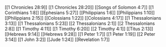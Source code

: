 [[1 Chronicles 28:9]]
[[1 Chronicles 28:20]]
[[Songs of Solomon 4:7]]
[[1 Corinthians 1:8]]
[[Ephesians 5:27]]
[[Philippians 1:6]]
[[Philippians 1:10]]
[[Philippians 2:15]]
[[Colossians 1:22]]
[[Colossians 4:17]]
[[1 Thessalonians 3:13]]
[[1 Thessalonians 5:23]]
[[2 Thessalonians 2:1]]
[[2 Thessalonians 2:8]]
[[1 Timothy 4:11]]
[[1 Timothy 6:20]]
[[2 Timothy 4:1]]
[[Titus 2:13]]
[[Hebrews 9:14]]
[[Hebrews 9:28]]
[[1 Peter 1:7]]
[[1 Peter 1:19]]
[[2 Peter 3:14]]
[[1 John 3:2]]
[[Jude 1:24]]
[[Revelation 1:7]]
